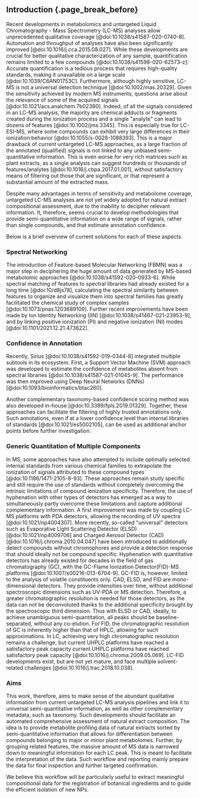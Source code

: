 ## Introduction {.page_break_before}

Recent developments in metabolomics and untargeted Liquid Chromatography - Mass Spectrometry (LC-MS) analyses allow unprecedented qualitative coverage [@doi:10.1038/s41587-020-0740-8].
Automation and throughput of analyses have also been significantly improved [@doi:10.1016/j.cca.2015.08.027]. 
While these developments are crucial for better qualitative characterization of any sample, quantification remains limited to a few compounds [@doi:10.1038/s41598-020-62573-z].
Accurate quantification is a tedious process that requires high-quality standards, making it unavailable on a large scale [@doi:10.1039/C6AN01753C].
Furthermore, although highly sensitive, LC-MS is not a universal detection technique [@doi:10.1002/mas.20329].
Given the sensitivity achieved by modern MS instruments, questions arise about the relevance of some of the acquired signals [@doi:10.1021/acs.analchem.7b02380].
Indeed, of all the signals considered in an LC-MS analysis, the majority are chemical adducts or fragments created during the ionization process and a single "analyte" can lead to dozens of features [@doi:10.1002/jms.3345].
This is especially true for LC-ESI-MS, where some compounds can exhibit very large differences in their ionization behavior [@doi:10.1055/s-0028-1088393].
This is a major drawback of current untargeted LC-MS approaches, as a large fraction of the annotated (qualified) signals is not linked to any unbiased semi-quantitative information.
This is even worse for very rich matrices such as plant extracts, as a single analysis can suggest hundreds or thousands of features/analytes [@doi:10.1016/j.cbpa.2017.01.001], without satisfactory means of filtering out those that are significant, or that represent a substantial amount of the extracted mass.

Despite many advantages in terms of sensitivity and metabolome coverage, untargeted LC-MS analyses are not yet widely adopted for natural extract compositional assessment, due to the inability to decipher relevant information.
It, therefore, seems crucial to develop methodologies that provide semi-quantitative information on a wide range of signals, rather than single compounds, and that estimate annotation confidence.

Below is a brief overview of current solutions for each of these aspects.

### Spectral Networking

The introduction of Feature-based Molecular Networking (FBMN) was a major step in deciphering the huge amount of data generated by MS-based metabolomic approaches [@doi:10.1038/s41592-020-0933-6].
While spectral matching of features to spectral libraries had already existed for a long time [@doi:10/d8js78], calculating the spectral similarity between features to organize and visualize them into spectral families has greatly facilitated the chemical study of complex samples [@doi:10.1073/pnas.1203689109].
Further recent improvements have been made by Ion Identity Networking (IIN) [@doi:10.1038/s41467-021-23953-9], and by linking positive ionization (PI) and negative ionization (NI) modes [@doi:10.1101/2021.12.21.473622].

### Confidence in Annotation

Recently, Sirius [@doi:10.1038/s41592-019-0344-8] integrated multiple subtools in its ecosystem.
First, a Support Vector Machine (SVM) approach was developed to estimate the confidence of metabolites absent from spectral libraries [@doi:10.1038/s41587-021-01045-9].
The performance was then improved using Deep Neural Networks (DNNs) [@doi:10.1093/bioinformatics/btac260].

Another complementary taxonomy-based confidence scoring method was also developed in-house [@doi:10.3389/fpls.2019.01329].
Together, these approaches can facilitate the filtering of highly trusted annotations only.
Such annotations, even if at a lower confidence level than internal libraries of standards [@doi:10.1021/es5002105], can be used as additional anchor points before further investigation.

### Generic Quantitation of Multiple Components

In MS, some approaches have also attempted to include optimally selected internal standards from various chemical families to extrapolate the ionization of signals attributed to these compound types [@doi:10.1186/1471-2105-8-93].
These approaches remain study specific and still require the use of standards without completely overcoming the intrinsic limitations of compound ionization specificity.
Therefore, the use of hyphenation with other types of detectors has emerged as a way to simultaneously partly overcome these limitations and capture additional complementary information.
A first improvement was made by coupling LC-MS platforms with PDA detectors, allowing the recording of UV spectra [@doi:10.1021/np4004307].
More recently, so-called "universal" detectors such as Evaporative Light Scattering Detector (ELSD) [@doi:10.1021/np4009706] and Charged Aerosol Detector (CAD) [@doi:10.1016/j.chroma.2010.04.047] have been introduced to additionally detect compounds without chromophores and provide a detection response that should ideally not be compound specific.
Hyphenation with quantitative detectors has already existed for decades in the field of gas chromatography (GC), with the GC-Flame Ionization Detector(FID)-MS platforms [@doi:10.1007/s00216-013-6704-9].
GC-FID is, however, limited to the analysis of volatile constituents only.
CAD, ELSD, and FID are mono-dimensional detectors. 
They provide intensities over time, without additional spectroscopic dimensions such as UV-PDA or MS detection.
Therefore, a greater chromatographic resolution is needed for those detectors, as the data can not be deconvoluted thanks to the additional specificity brought by the spectroscopic third dimension.
Thus with ELSD or CAD, ideally, to achieve unambiguous semi-quantitation, all peaks should be baseline-separated, without any co-elution.
For FID, the chromatographic resolution of GC is inherently higher than that of HPLC, allowing for such approximations.
In LC, achieving very high chromatographic resolution remains a challenge, but current UHPLC platforms have reached a satisfactory peak capacity current UHPLC platforms have reached satisfactory peak capacity [@doi:10.1016/j.chroma.2009.05.069].
LC-FID developments exist, but are not yet mature, and face multiple solvent-related challenges [@doi:10.1016/j.trac.2018.10.038].

### Aims 

This work, therefore, aims to make sense of the abundant qualitative information from current untargeted LC-MS analysis pipelines and link it to universal semi-quantitative information, as well as other complementary metadata, such as taxonomy.
Such developments should facilitate an automated comprehensive assessment of natural extract composition.
The idea is to provide metabolite profiling data of natural extracts sorted by semi-quantitative information that allows for differentiation between compounds belonging to major or minor plant metabolomes.
Further,  by grouping related features, the massive amount of MS data is narrowed down to meaningful information for each LC peak.
This is meant to facilitate the interpretation of the data. 
Such workflow and reporting mainly prepare the data for final inspection and further targeted confirmation.

We believe this workflow will be particularly useful to extract meaningful compositional data for the registration of botanical ingredients and to guide the efficient isolation of new NPs.
